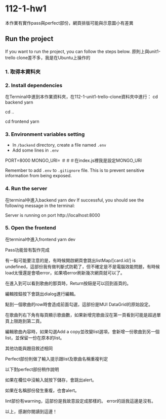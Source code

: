# 112-1-hw1

本作業有實作pass與perfect部份，網頁排版可能與示意圖小有差異

## Run the project

If you want to run the project, you can follow the steps below.
原則上與unit1-trello clone差不多，我是在Ubuntu上操作的

### 1. 取得本資料夾

### 2. Install dependencies

在Terminal中進到本作業資料夾，在112-1-unit1-trello-clone資料夾中進行：
cd backend
yarn

cd ..

cd frontend
yarn

### 3. Environment variables setting 

- In `/backend` directory, create a file named `.env`
- Add some lines in `.env`
 
 PORT=8000
 MONGO_URI=<your connection string> ＃＃＃在index.js裡我是設定MONGO_URI

 Remember to add `.env` to `.gitignore` file. This is to prevent sensitive information from being exposed.

### 4. Run the server

在terminal中進入backend
yarn dev
If successful, you should see the following message in the terminal:


Server is running on port http://localhost:8000


### 5. Open the frontend

在terminal中進入frontend
yarn dev


Pass功能皆有製作完成

有一點可能要注意的是，有時候開啟網頁會跳出listMap/[card.id/] is undefined，這部份我有做判斷式防範了，但不確定是不是電腦效能問題，有時候load太慢還是會噴error，如果噴error刷新幾次網頁就可以了。

在進入到可以看到歌曲的那頁時，Return按鈕是可以回到首頁的。

編輯按鈕按下會跳出dialog進行編輯。

點到一個歌曲的row時會造成前面勾選，這部份是MUI DataGrid的原始設定。

在歌曲列右下角有每頁顯示歌曲數，如果新增完歌曲沒在第一頁看到可能是超過單頁上限跑到第二頁。

編輯歌曲內容時，如果勾選Add a copy並改變list選項，會新增一份歌曲到另一個list，並保留一份在原本的list。

其他功能與題目敘述相同



Perfect部份則做了輸入提示跟list及歌曲名稱重複判定

以下對perfect部份稍作說明

如果在欄位中沒輸入就按下儲存，會跳出alert。

如果在名稱部份發生重複，也會alert。


lint部份有warning，這部份是我故意設定成那樣的。
error的話我這邊是沒有。

以上，感謝你閱讀到這邊！
